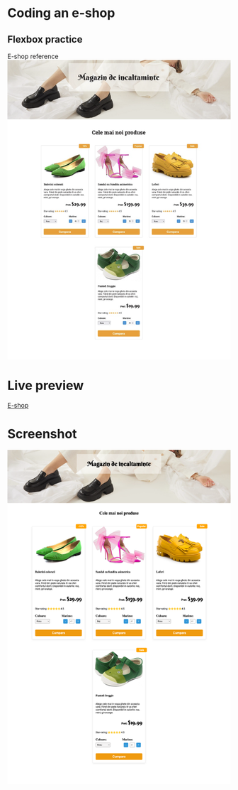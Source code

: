 # Coding an e-shop

## Flexbox practice

E-shop reference
![E-shop reference](./images/e-shop-screenshot-reference.png)

# Live preview

<a href="" target="_blank">E-shop</a>

# Screenshot

![E-shop screenshot](./homework-e-shop-screenshot.png)
